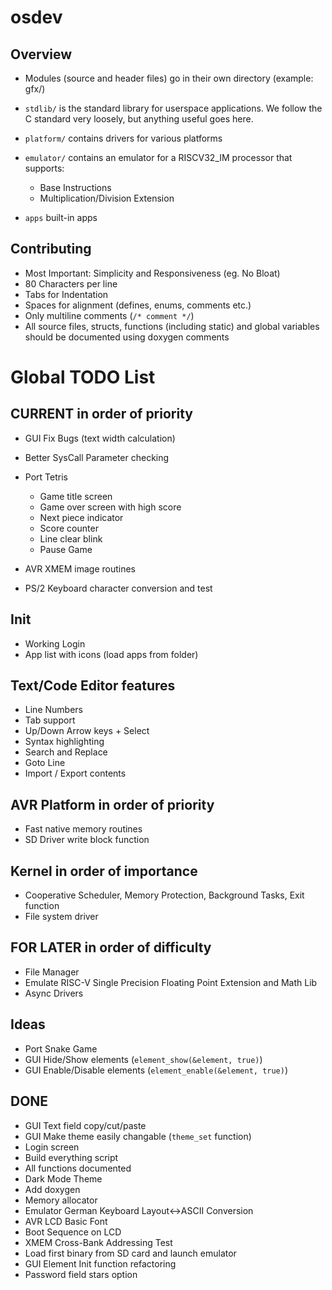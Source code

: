 # osdev

## Overview

- Modules (source and header files) go in their own directory (example: gfx/)

- `stdlib/` is the standard library for userspace applications.
  We follow the C standard very loosely, but anything useful goes here.

- `platform/` contains drivers for various platforms

- `emulator/` contains an emulator for a RISCV32_IM processor that supports:
	- Base Instructions
	- Multiplication/Division Extension

- `apps` built-in apps

## Contributing
- Most Important: Simplicity and Responsiveness (eg. No Bloat)
- 80 Characters per line
- Tabs for Indentation
- Spaces for alignment (defines, enums, comments etc.)
- Only multiline comments (`/* comment */`)
- All source files, structs, functions (including static) and global variables
	should be documented using doxygen comments

# Global TODO List

## CURRENT in order of priority
- GUI Fix Bugs (text width calculation)
- Better SysCall Parameter checking

- Port Tetris
	- Game title screen
	- Game over screen with high score
	- Next piece indicator
	- Score counter
	- Line clear blink
	- Pause Game

- AVR XMEM image routines
- PS/2 Keyboard character conversion and test

## Init
- Working Login
- App list with icons (load apps from folder)

## Text/Code Editor features
- Line Numbers
- Tab support
- Up/Down Arrow keys + Select
- Syntax highlighting
- Search and Replace
- Goto Line
- Import / Export contents

## AVR Platform in order of priority
- Fast native memory routines
- SD Driver write block function

## Kernel in order of importance
- Cooperative Scheduler, Memory Protection, Background Tasks, Exit function
- File system driver

## FOR LATER in order of difficulty
- File Manager
- Emulate RISC-V Single Precision Floating Point Extension and Math Lib
- Async Drivers

## Ideas
- Port Snake Game
- GUI Hide/Show elements (`element_show(&element, true)`)
- GUI Enable/Disable elements (`element_enable(&element, true)`)

## DONE
- GUI Text field copy/cut/paste
- GUI Make theme easily changable (`theme_set` function)
- Login screen
- Build everything script
- All functions documented
- Dark Mode Theme
- Add doxygen
- Memory allocator
- Emulator German Keyboard Layout<->ASCII Conversion
- AVR LCD Basic Font
- Boot Sequence on LCD
- XMEM Cross-Bank Addressing Test
- Load first binary from SD card and launch emulator
- GUI Element Init function refactoring
- Password field stars option
